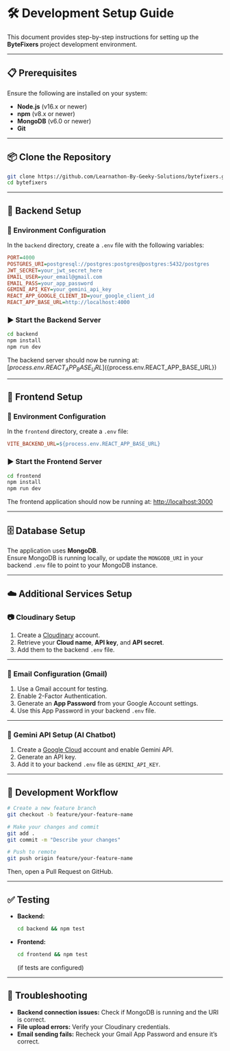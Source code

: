# 🛠️ Development Setup Guide

This document provides step-by-step instructions for setting up the **ByteFixers** project development environment.

---

## 📋 Prerequisites

Ensure the following are installed on your system:

- **Node.js** (v16.x or newer)
- **npm** (v8.x or newer)
- **MongoDB** (v6.0 or newer)
- **Git**

---

## 📦 Clone the Repository

```bash
git clone https://github.com/Learnathon-By-Geeky-Solutions/bytefixers.git
cd bytefixers
```

---

## 🧩 Backend Setup

### 🔐 Environment Configuration

In the `backend` directory, create a `.env` file with the following variables:

```ini
PORT=4000
POSTGRES_URI=postgresql://postgres:postgres@postgres:5432/postgres
JWT_SECRET=your_jwt_secret_here
EMAIL_USER=your_email@gmail.com
EMAIL_PASS=your_app_password
GEMINI_API_KEY=your_gemini_api_key
REACT_APP_GOOGLE_CLIENT_ID=your_google_client_id
REACT_APP_BASE_URL=http://localhost:4000
```

### ▶️ Start the Backend Server

```bash
cd backend
npm install
npm run dev
```

The backend server should now be running at: [${process.env.REACT_APP_BASE_URL}](${process.env.REACT_APP_BASE_URL})

---

## 🎨 Frontend Setup

### 🔐 Environment Configuration

In the `frontend` directory, create a `.env` file:

```ini
VITE_BACKEND_URL=${process.env.REACT_APP_BASE_URL}
```

### ▶️ Start the Frontend Server

```bash
cd frontend
npm install
npm run dev
```

The frontend application should now be running at: [http://localhost:3000](http://localhost:3000)

---

## 🗄️ Database Setup

The application uses **MongoDB**.  
Ensure MongoDB is running locally, or update the `MONGODB_URI` in your backend `.env` file to point to your MongoDB instance.

---

## ☁️ Additional Services Setup

### 📷 Cloudinary Setup

1. Create a [Cloudinary](https://cloudinary.com/) account.
2. Retrieve your **Cloud name**, **API key**, and **API secret**.
3. Add them to the backend `.env` file.

---

### 📧 Email Configuration (Gmail)

1. Use a Gmail account for testing.
2. Enable 2-Factor Authentication.
3. Generate an **App Password** from your Google Account settings.
4. Use this App Password in your backend `.env` file.

---

### 🤖 Gemini API Setup (AI Chatbot)

1. Create a [Google Cloud](https://cloud.google.com/) account and enable Gemini API.
2. Generate an API key.
3. Add it to your backend `.env` file as `GEMINI_API_KEY`.

---

## 🚀 Development Workflow

```bash
# Create a new feature branch
git checkout -b feature/your-feature-name

# Make your changes and commit
git add .
git commit -m "Describe your changes"

# Push to remote
git push origin feature/your-feature-name
```

Then, open a Pull Request on GitHub.

---

## ✅ Testing

- **Backend:**  
  ```bash
  cd backend && npm test
  ```
- **Frontend:**  
  ```bash
  cd frontend && npm test
  ```
  (if tests are configured)

---

## 🧰 Troubleshooting

- **Backend connection issues:** Check if MongoDB is running and the URI is correct.
- **File upload errors:** Verify your Cloudinary credentials.
- **Email sending fails:** Recheck your Gmail App Password and ensure it’s correct.